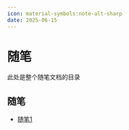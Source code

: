 ```yaml
---
icon: material-symbols:note-alt-sharp
date: 2025-06-15
---
```


# 随笔

此处是整个随笔文档的目录

## 随笔

- [随笔1](/essay1.md)